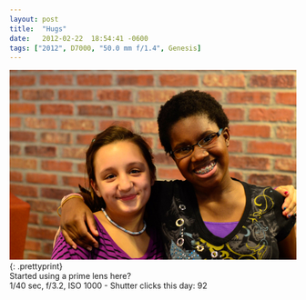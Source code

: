 ```yaml
---
layout: post
title:  "Hugs"
date:   2012-02-22  18:54:41 -0600
tags: ["2012", D7000, "50.0 mm f/1.4", Genesis]
---
```

![:title](/images/2012/2012_0222_D7K4414.jpg)
{: .prettyprint}  
Started using a prime lens here?  
1/40 sec, f/3.2, ISO 1000 - Shutter clicks this day: 92